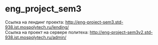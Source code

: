 # eng_project_sem3

Ссылка на лендинг проекта: http://eng-project-sem3.std-938.ist.mospolytech.ru/lending/ <br>
Ссылка на проект на сервере политеха: http://eng-project-sem3v2.std-938.ist.mospolytech.ru/admin/
